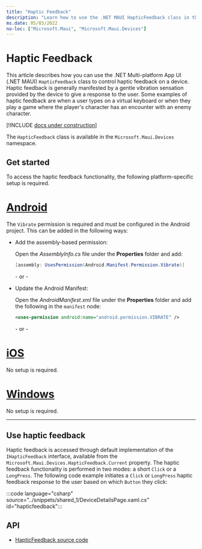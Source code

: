 ```yaml
---
title: "Haptic Feedback"
description: "Learn how to use the .NET MAUI HapticFeedback class in the Microsoft.Maui.Devices namespace. This class lets you control haptic feedback on a device."
ms.date: 05/03/2022
no-loc: ["Microsoft.Maui", "Microsoft.Maui.Devices"]
---
```


# Haptic Feedback

This article describes how you can use the .NET Multi-platform App UI (.NET MAUI) `HapticFeedback` class to control haptic feedback on a device. Haptic feedback is generally manifested by a gentle vibration sensation provided by the device to give a response to the user. Some examples of haptic feedback are when a user types on a virtual keyboard or when they play a game where the player's character has an encounter with an enemy character.

[!INCLUDE [docs under construction](~/includes/preview-note.md)]

The `HapticFeedback` class is available in the `Microsoft.Maui.Devices` namespace.

## Get started

To access the haptic feedback functionality, the following platform-specific setup is required.

<!-- markdownlint-disable MD025 -->
# [Android](#tab/android)

The `Vibrate` permission is required and must be configured in the Android project. This can be added in the following ways:

- Add the assembly-based permission:

  Open the _AssemblyInfo.cs_ file under the **Properties** folder and add:

  ```csharp
  [assembly: UsesPermission(Android.Manifest.Permission.Vibrate)]
  ```

  \- or -

- Update the Android Manifest:

  Open the _AndroidManifest.xml_ file under the **Properties** folder and add the following in the `manifest` node:

  ```xml
  <uses-permission android:name="android.permission.VIBRATE" />
  ```

  \- or -

<!-- TODO not yet supported

- Use the Android project properties:

  Right-click on the Android project and open the project's properties. Under _Android Manifest_ find the **Required permissions:** area and check the **VIBRATE** permission. This will automatically update the _AndroidManifest.xml_ file.

-->

# [iOS](#tab/ios)

No setup is required.

# [Windows](#tab/windows)

No setup is required.

-----
<!-- markdownlint-enable MD025 -->

## Use haptic feedback

Haptic feedback is accessed through default implementation of the `IHapticFeedback` interface, available from the `Microsoft.Maui.Devices.HapticFeedback.Current` property. The haptic feedback functionality is performed in two modes: a short `Click` or a `LongPress`. The following code example initiates a `Click` or `LongPress` haptic feedback response to the user based on which `Button` they click:

:::code language="csharp" source="../snippets/shared_1/DeviceDetailsPage.xaml.cs" id="hapticfeedback":::

## API

- [HapticFeedback source code](https://github.com/dotnet/maui/tree/main/src/Essentials/src/HapticFeedback)
<!-- - [HapticFeedback API documentation](xref:Microsoft.Maui.Essentials.HapticFeedback)-->

